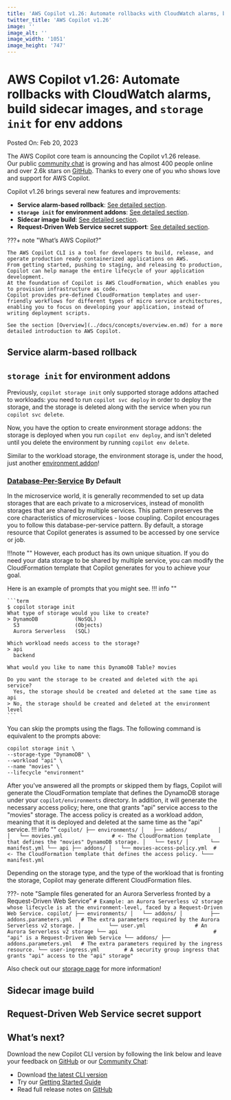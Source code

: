 ```yaml
---
title: 'AWS Copilot v1.26: Automate rollbacks with CloudWatch alarms, build sidecar images, and `storage init` for env addons'
twitter_title: 'AWS Copilot v1.26'
image: ''
image_alt: ''
image_width: '1051'
image_height: '747'
---
```


# AWS Copilot v1.26: Automate rollbacks with CloudWatch alarms, build sidecar images, and `storage init` for env addons

Posted On: Feb 20, 2023

The AWS Copilot core team is announcing the Copilot v1.26 release.  
Our public [сommunity сhat](https://gitter.im/aws/copilot-cli) is growing and has almost 400 people online and over 2.6k stars on [GitHub](http://github.com/aws/copilot-cli/).
Thanks to every one of you who shows love and support for AWS Copilot.

Copilot v1.26 brings several new features and improvements:

- **Service alarm-based rollback**: [See detailed section](#service-alarm-based-rollback).
- **`storage init` for environment addons**: [See detailed section](#storage-init-for-environment-addons).
- **Sidecar image build**: [See detailed section](#sidecar-image-build).
- **Request-Driven Web Service secret support**: [See detailed section](#request-driven-web-service-secret-support).

???+ note "What’s AWS Copilot?"

    The AWS Copilot CLI is a tool for developers to build, release, and operate production ready containerized applications on AWS.
    From getting started, pushing to staging, and releasing to production, Copilot can help manage the entire lifecycle of your application development.
    At the foundation of Copilot is AWS CloudFormation, which enables you to provision infrastructure as code.
    Copilot provides pre-defined CloudFormation templates and user-friendly workflows for different types of micro service architectures,
    enabling you to focus on developing your application, instead of writing deployment scripts.

    See the section [Overview](../docs/concepts/overview.en.md) for a more detailed introduction to AWS Copilot.

## Service alarm-based rollback

## `storage init` for environment addons

Previously, `copilot storage init` only supported storage addons attached to workloads: you need to run
`copilot svc deploy` in order to deploy the storage, and the storage is deleted along with the service
when you run `copilot svc delete`.

Now, you have the option to create environment storage addons: the storage is deployed when you run `copilot env deploy`,
and isn't deleted until you delete the environment by running `copilot env delete`.

Similar to the workload storage, the environment storage is, under the hood, just another [environment addon](../docs/developing/addons/environment.en.md)!

### [Database-Per-Service](https://docs.aws.amazon.com/prescriptive-guidance/latest/modernization-data-persistence/database-per-service.html) By Default
In the microservice world, it is generally recommended to set up data storages that are each private to a microservices,
instead of monolith storages that are shared by multiple services.
This pattern preserves the core characteristics of microservices - loose coupling.
Copilot encourages you to follow this database-per-service pattern. By default, a storage resource that Copilot generates
is assumed to be accessed by one service or job.

!!!note ""
    However, each product has its own unique situation. If you do need your data storage to be shared by multiple service,
    you can modify the CloudFormation template that Copilot generates for you to achieve your goal.

Here is an example of prompts that you might see.
!!! info ""

    ```term
    $ copilot storage init
    What type of storage would you like to create?
    > DynamoDB            (NoSQL)
      S3                  (Objects)
      Aurora Serverless   (SQL)

    Which workload needs access to the storage?
    > api
      backend

    What would you like to name this DynamoDB Table? movies

    Do you want the storage to be created and deleted with the api service?
      Yes, the storage should be created and deleted at the same time as api
    > No, the storage should be created and deleted at the environment level
    ```
You can skip the prompts using the flags. The following command is equivalent to the prompts above:
```console
copilot storage init \
--storage-type "DynamoDB" \
--workload "api" \
--name "movies" \
--lifecycle "environment"
```

After you've answered all the prompts or skipped them by flags, Copilot will generate the CloudFormation template that defines the DynamoDB storage
under your `copilot/environments` directory. In addition, it will generate the necessary access policy; here, one that grants "api" service
access to the "movies" storage. The access policy is created as a workload addon, meaning that it is deployed and
deleted at the same time as the "api" service.
!!! info ""
    ```
    copilot/
    ├── environments/
    │   ├── addons/         
    │   │   └── movies.yml                # <- The CloudFormation template that defines the "movies" DynamoDB storage.
    │   └── test/
    │       └── manifest.yml
    └── api
        ├── addons/
        │   └── movies-access-policy.yml  # <- The CloudFormation template that defines the access policy.
        └─── manifest.yml
    ```

Depending on the storage type, and the type of the workload that is fronting the storage, Copilot may generate different
CloudFormation files.

???- note "Sample files generated for an Aurora Serverless fronted by a Request-Driven Web Service"
    ```
    # Example: an Aurora Serverless v2 storage whose lifecycle is at the environment-level, faced by a Request-Driven Web Service.
    copilot/
    ├── environments/
    │   └── addons/
    │         ├── addons.parameters.yml   # The extra parameters required by the Aurora Serverless v2 storage.
    │         └── user.yml                # An Aurora Serverless v2 storage
    └── api                               # "api" is a Request-Driven Web Service
        └── addons/
            ├── addons.parameters.yml   # The extra parameters required by the ingress resource.
            └── user-ingress.yml        # A security group ingress that grants "api" access to the "api" storage"
    ```



Also check out our [storage page](../docs/developing/storage.en.md) for more information!

## Sidecar image build

## Request-Driven Web Service secret support

## What’s next?

Download the new Copilot CLI version by following the link below and leave your feedback on [GitHub](https://github.com/aws/copilot-cli/) or our [Community Chat](https://gitter.im/aws/copilot-cli):

- Download [the latest CLI version](../docs/getting-started/install.en.md)
- Try our [Getting Started Guide](../docs/getting-started/first-app-tutorial.en.md)
- Read full release notes on [GitHub](https://github.com/aws/copilot-cli/releases/tag/v1.25.0)
